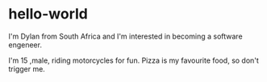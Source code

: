 # hello-world

I'm Dylan from South Africa and I'm interested in becoming a software engeneer.

I'm 15 ,male, riding motorcycles for fun.
Pizza is my favourite food, so don't trigger me.